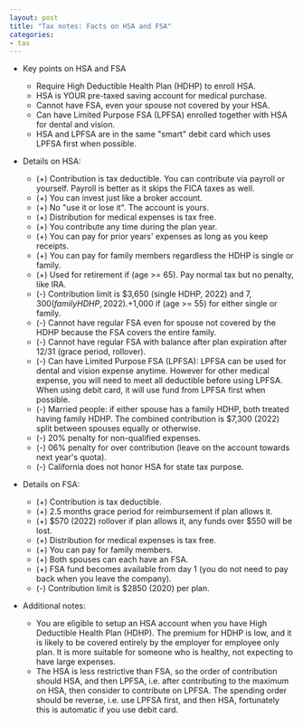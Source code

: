 ```yaml
---
layout: post
title: "Tax notes: Facts on HSA and FSA"
categories:
- tax
---
```


- Key points on HSA and FSA

  - Require High Deductible Health Plan (HDHP) to enroll HSA.
  - HSA is YOUR pre-taxed saving account for medical purchase.
  - Cannot have FSA, even your spouse not covered by your HSA.
  - Can have Limited Purpose FSA (LPFSA) enrolled together with HSA for dental and vision.
  - HSA and LPFSA are in the same "smart" debit card which uses LPFSA first when possible.

- Details on HSA:

  - (+) Contribution is tax deductible. You can contribute via payroll or yourself. Payroll is better as it skips the FICA taxes as well.
  - (+) You can invest just like a broker account.
  - (+) No "use it or lose it". The account is yours.
  - (+) Distribution for medical expenses is tax free.
  - (+) You contribute any time during the plan year. 
  - (+) You can pay for prior years' expenses as long as you keep receipts.
  - (+) You can pay for family members regardless the HDHP is single or family.
  - (+) Used for retirement if (age >= 65). Pay normal tax but no penalty, like IRA.
  - (-) Contribution limit is $3,650 (single HDHP, 2022) and $7,300 (family HDHP, 2022). +$1,000 if (age >= 55) for either single or family.
  - (-) Cannot have regular FSA even for spouse not covered by the HDHP because the FSA covers the entire family.
  - (-) Cannot have regular FSA with balance after plan expiration after 12/31 (grace period, rollover).
  - (-) Can have Limited Purpose FSA (LPFSA): LPFSA can be used for dental and vision expense anytime. However for other medical expense, you will need to meet all deductible before using LPFSA. When using debit card, it will use fund from LPFSA first when possible.
  - (-) Married people: if either spouse has a family HDHP, both treated having family HDHP. The combined contribution is $7,300 (2022) split between spouses equally or otherwise.
  - (-) 20% penalty for non-qualified expenses.
  - (-) 06% penalty for over contribution (leave on the account towards next year's quota).
  - (-) California does not honor HSA for state tax purpose.

- Details on FSA:

  - (+) Contribution is tax deductible.
  - (+) 2.5 months grace period for reimbursement if plan allows it.  
  - (+) $570 (2022) rollover if plan allows it, any funds over $550 will be lost.
  - (+) Distribution for medical expenses is tax free.  
  - (+) You can pay for family members.  
  - (+) Both spouses can each have an FSA.  
  - (+) FSA fund becomes available from day 1 (you do not need to pay back when you leave the company).
  - (-) Contribution limit is $2850 (2020) per plan.  

- Additional notes:

  - You are eligible to setup an HSA account when you have High Deductible Health Plan (HDHP).
The premium for HDHP is low, and it is likely to be covered entirely
by the employer for employee only plan. It is more suitable for
someone who is healthy, not expecting to have large expenses. 
  - The HSA is less restrictive than FSA, so the order of contribution
should HSA, and then LPFSA, i.e. after contributing to the maximum
on HSA, then consider to contribute on LPFSA. The spending order
should be reverse, i.e. use LPFSA first, and then HSA, fortunately
this is automatic if you use debit card.

